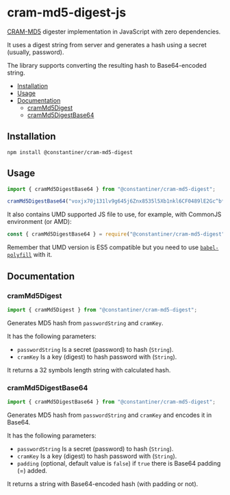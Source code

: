 # cram-md5-digest-js<!-- omit in toc -->

[CRAM-MD5](https://en.wikipedia.org/wiki/CRAM-MD5) digester implementation in JavaScript with zero dependencies.

It uses a digest string from server and generates a hash using a secret (usually, password).

The library supports converting the resulting hash to Base64-encoded string.

- [Installation](#installation)
- [Usage](#usage)
- [Documentation](#documentation)
	- [cramMd5Digest](#crammd5digest)
	- [cramMd5DigestBase64](#crammd5digestbase64)

## Installation

```
npm install @constantiner/cram-md5-digest
```

## Usage

```javascript
import { cramMd5DigestBase64 } from "@constantiner/cram-md5-digest";

cramMd5DigestBase64("voxjx70j131lv9g645j6Znx8535l5Xb1nkl6CF0489lE2Gc^b*H&F5jn", "1$G15/iw");
```

It also contains UMD supported JS file to use, for example, with CommonJS environment (or AMD):

```javascript
const { cramMd5DigestBase64 } = require("@constantiner/cram-md5-digest");
```
Remember that UMD version is ES5 compatible but you need to use [`babel-polyfill`](https://babeljs.io/docs/usage/polyfill/) with it.

## Documentation

### cramMd5Digest

```javascript
import { cramMd5Digest } from "@constantiner/cram-md5-digest";
```

Generates MD5 hash from `passwordString` and `cramKey`.

It has the following parameters:

* `passwordString` Is a secret (password) to hash (`String`).
* `cramKey` Is a key (digest) to hash password with (`String`).

It returns a 32 symbols length string with calculated hash.

### cramMd5DigestBase64

```javascript
import { cramMd5DigestBase64 } from "@constantiner/cram-md5-digest";
```

Generates MD5 hash from `passwordString` and `cramKey` and encodes it in Base64.

It has the following parameters:

* `passwordString` Is a secret (password) to hash (`String`).
* `cramKey` Is a key (digest) to hash password with (`String`).
* `padding` (optional, default value is `false`) if `true` there is Base64 padding (=) added.

It returns a string with Base64-encoded hash (with padding or not).
